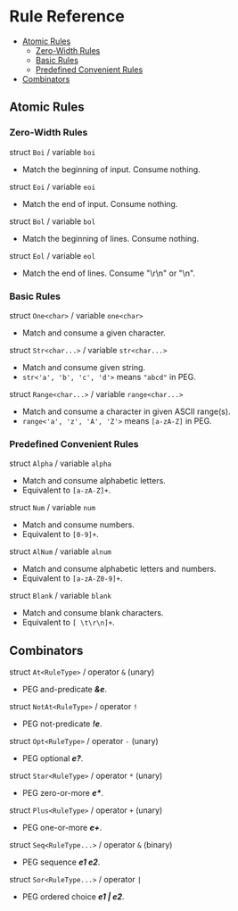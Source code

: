 # Rule Reference

- [Atomic Rules](#atomic-rules)
  - [Zero-Width Rules](#zero-width-rules)
  - [Basic Rules](#basic-rules)
  - [Predefined Convenient Rules](#predefined-convenient-rules)
- [Combinators](#combinators)

## Atomic Rules

### Zero-Width Rules

struct `Boi` / variable `boi`
- Match the beginning of input. Consume nothing.

struct `Eoi` / variable `eoi`
- Match the end of input. Consume nothing.

struct `Bol` / variable `bol`
- Match the beginning of lines. Consume nothing.

struct `Eol` / variable `eol`
- Match the end of lines. Consume "\r\n" or "\n".

### Basic Rules

struct `One<char>` / variable `one<char>`
- Match and consume a given character.

struct `Str<char...>` / variable `str<char...>`
- Match and consume given string.
- `str<'a', 'b', 'c', 'd'>` means `"abcd"` in PEG.

struct `Range<char...>` / variable `range<char...>`
- Match and consume a character in given ASCII range(s).
- `range<'a', 'z', 'A', 'Z'>` means `[a-zA-Z]` in PEG.

### Predefined Convenient Rules

struct `Alpha` / variable `alpha`
- Match and consume alphabetic letters.
- Equivalent to `[a-zA-Z]+`.

struct `Num` / variable `num`
- Match and consume numbers.
- Equivalent to `[0-9]+`.

struct `AlNum` / variable `alnum`
- Match and consume alphabetic letters and numbers.
- Equivalent to `[a-zA-Z0-9]+`.

struct `Blank` / variable `blank`
- Match and consume blank characters.
- Equivalent to `[ \t\r\n]+`.

## Combinators

struct `At<RuleType>` / operator `&` (unary)
- PEG and-predicate ***&e***.

struct `NotAt<RuleType>` / operator `!`
- PEG not-predicate ***!e***.

struct `Opt<RuleType>` / operator `-` (unary)
- PEG optional ***e?***.

struct `Star<RuleType>` / operator `*` (unary)
- PEG zero-or-more ___e*___.

struct `Plus<RuleType>` / operator `+` (unary)
- PEG one-or-more ***e+***.

struct `Seq<RuleType...>` / operator `&` (binary)
- PEG sequence ***e1 e2***.

struct `Sor<RuleType...>` / operator `|`
- PEG ordered choice ***e1 | e2***.

